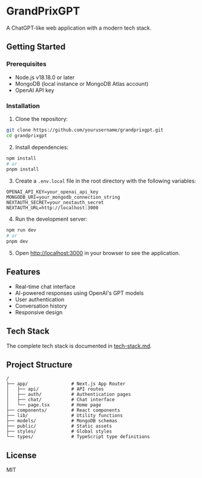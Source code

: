 # GrandPrixGPT

A ChatGPT-like web application with a modern tech stack.

## Getting Started

### Prerequisites

- Node.js v18.18.0 or later
- MongoDB (local instance or MongoDB Atlas account)
- OpenAI API key

### Installation

1. Clone the repository:
```bash
git clone https://github.com/yourusername/grandprixgpt.git
cd grandprixgpt
```

2. Install dependencies:
```bash
npm install
# or
pnpm install
```

3. Create a `.env.local` file in the root directory with the following variables:
```
OPENAI_API_KEY=your_openai_api_key
MONGODB_URI=your_mongodb_connection_string
NEXTAUTH_SECRET=your_nextauth_secret
NEXTAUTH_URL=http://localhost:3000
```

4. Run the development server:
```bash
npm run dev
# or
pnpm dev
```

5. Open [http://localhost:3000](http://localhost:3000) in your browser to see the application.

## Features

- Real-time chat interface
- AI-powered responses using OpenAI's GPT models
- User authentication
- Conversation history
- Responsive design

## Tech Stack

The complete tech stack is documented in [tech-stack.md](./tech-stack.md).

## Project Structure

```
/
├── app/                # Next.js App Router
│   ├── api/            # API routes
│   ├── auth/           # Authentication pages
│   ├── chat/           # Chat interface
│   └── page.tsx        # Home page
├── components/         # React components
├── lib/                # Utility functions
├── models/             # MongoDB schemas
├── public/             # Static assets
├── styles/             # Global styles
└── types/              # TypeScript type definitions
```

## License

MIT 